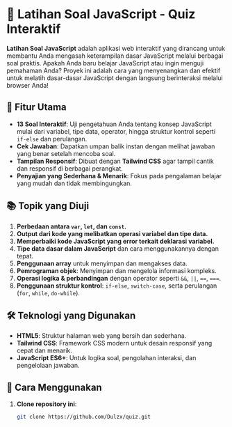 # 🚀 **Latihan Soal JavaScript - Quiz Interaktif**

**Latihan Soal JavaScript** adalah aplikasi web interaktif yang dirancang untuk membantu Anda mengasah keterampilan dasar JavaScript melalui berbagai soal praktis. Apakah Anda baru belajar JavaScript atau ingin menguji pemahaman Anda? Proyek ini adalah cara yang menyenangkan dan efektif untuk melatih dasar-dasar JavaScript dengan langsung berinteraksi melalui browser Anda!

## 🌟 **Fitur Utama**

- **13 Soal Interaktif**: Uji pengetahuan Anda tentang konsep JavaScript mulai dari variabel, tipe data, operator, hingga struktur kontrol seperti `if-else` dan perulangan.
- **Cek Jawaban**: Dapatkan umpan balik instan dengan melihat jawaban yang benar setelah mencoba soal.
- **Tampilan Responsif**: Dibuat dengan **Tailwind CSS** agar tampil cantik dan responsif di berbagai perangkat.
- **Penyajian yang Sederhana & Menarik**: Fokus pada pengalaman belajar yang mudah dan tidak membingungkan.

## 📚 **Topik yang Diuji**

1. **Perbedaan antara `var`, `let`, dan `const`.**
2. **Output dari kode yang melibatkan operasi variabel dan tipe data.**
3. **Memperbaiki kode JavaScript yang error terkait deklarasi variabel.**
4. **Tipe data dasar dalam JavaScript** dan cara menggunakannya dengan tepat.
5. **Penggunaan array** untuk menyimpan dan mengakses data.
6. **Pemrograman objek**: Menyimpan dan mengelola informasi kompleks.
7. **Operasi logika & perbandingan** dengan operator seperti `&&`, `||`, `==`, `===`.
8. **Penggunaan struktur kontrol**: `if-else`, `switch-case`, serta perulangan (`for`, `while`, `do-while`).

## 🛠️ **Teknologi yang Digunakan**

- **HTML5**: Struktur halaman web yang bersih dan sederhana.
- **Tailwind CSS**: Framework CSS modern untuk desain responsif yang cepat dan menarik.
- **JavaScript ES6+**: Untuk logika soal, pengolahan interaksi, dan pengelolaan jawaban.

## 🚀 **Cara Menggunakan**

1. **Clone repository ini**:
   ```bash
   git clone https://github.com/Dulzx/quiz.git
